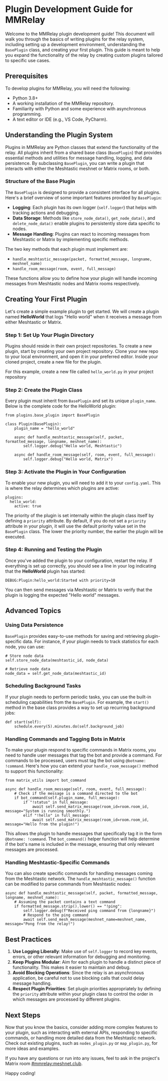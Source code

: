 # Plugin Development Guide for MMRelay

Welcome to the MMRelay plugin development guide! This document will walk you through the basics of writing plugins for the relay system, including setting up a development environment, understanding the `BasePlugin` class, and creating your first plugin. This guide is meant to help you expand the functionality of the relay by creating custom plugins tailored to specific use cases.

## Prerequisites

To develop plugins for MMRelay, you will need the following:

- Python 3.8+
- A working installation of the MMRelay repository.
- Familiarity with Python and some experience with asynchronous programming.
- A text editor or IDE (e.g., VS Code, PyCharm).

## Understanding the Plugin System

Plugins in MMRelay are Python classes that extend the functionality of the relay. All plugins inherit from a shared base class (`BasePlugin`) that provides essential methods and utilities for message handling, logging, and data persistence. By subclassing `BasePlugin`, you can write a plugin that interacts with either the Meshtastic meshnet or Matrix rooms, or both.

### Structure of the Base Plugin

The `BasePlugin` is designed to provide a consistent interface for all plugins. Here's a brief overview of some important features provided by `BasePlugin`:

- **Logging**: Each plugin has its own logger (`self.logger`) that helps with tracking actions and debugging.
- **Data Storage**: Methods like `store_node_data()`, `get_node_data()`, and `delete_node_data()` enable plugins to persistently store data specific to nodes.
- **Message Handling**: Plugins can react to incoming messages from Meshtastic or Matrix by implementing specific methods.

The two key methods that each plugin must implement are:

- `handle_meshtastic_message(packet, formatted_message, longname, meshnet_name)`
- `handle_room_message(room, event, full_message)`

These functions allow you to define how your plugin will handle incoming messages from Meshtastic nodes and Matrix rooms respectively.

## Creating Your First Plugin

Let's create a simple example plugin to get started. We will create a plugin named **HelloWorld** that logs "Hello world" when it receives a message from either Meshtastic or Matrix.

### Step 1: Set Up Your Plugin Directory

Plugins should reside in their own project repositories. To create a new plugin, start by creating your own project repository. Clone your new repo to your local environment, and open it in your preferred editor. Inside your cloned project, create a new file for the plugin.

For this example, create a new file called `hello_world.py` in your project repository

### Step 2: Create the Plugin Class

Every plugin must inherit from `BasePlugin` and set its unique `plugin_name`. Below is the complete code for the HelloWorld plugin:

```
from plugins.base_plugin import BasePlugin

class Plugin(BasePlugin):
    plugin_name = "hello_world"

    async def handle_meshtastic_message(self, packet, formatted_message, longname, meshnet_name):
        self.logger.debug("Hello world, Meshtastic")

    async def handle_room_message(self, room, event, full_message):
        self.logger.debug("Hello world, Matrix")
```

### Step 3: Activate the Plugin in Your Configuration

To enable your new plugin, you will need to add it to your `config.yaml`. This is where the relay determines which plugins are active:

```
plugins:
  hello_world:
    active: true
```

The priority of the plugin is set internally within the plugin class itself by defining a `priority` attribute. By default, if you do not set a `priority` attribute in your plugin, it will use the default priority value set in the `BasePlugin` class. The lower the priority number, the earlier the plugin will be executed.

### Step 4: Running and Testing the Plugin

Once you've added the plugin to your configuration, restart the relay. If everything is set up correctly, you should see a line in your log indicating that the **HelloWorld** plugin has started:

```
DEBUG:Plugin:hello_world:Started with priority=10
```

You can then send messages via Meshtastic or Matrix to verify that the plugin is logging the expected "Hello world" messages.

## Advanced Topics

### Using Data Persistence

`BasePlugin` provides easy-to-use methods for saving and retrieving plugin-specific data. For instance, if your plugin needs to track statistics for each node, you can use:

```
# Store node data
self.store_node_data(meshtastic_id, node_data)

# Retrieve node data
node_data = self.get_node_data(meshtastic_id)
```

### Scheduling Background Tasks

If your plugin needs to perform periodic tasks, you can use the built-in scheduling capabilities from the `BasePlugin`. For example, the `start()` method in the base class provides a way to set up recurring background jobs:

```
def start(self):
    schedule.every(5).minutes.do(self.background_job)
```

### Handling Commands and Tagging Bots in Matrix

To make your plugin respond to specific commands in Matrix rooms, you need to handle user messages that tag the bot and provide a command. For commands to be processed, users must tag the bot using `@botname: !command`. Here's how you can extend your `handle_room_message()` method to support this functionality:

```
from matrix_utils import bot_command

async def handle_room_message(self, room, event, full_message):
    # Check if the message is a command directed to the bot
    if bot_command(self.plugin_name, full_message):
        if "!status" in full_message:
            await self.send_matrix_message(room_id=room.room_id, message="System is running smoothly.")
        elif "!hello" in full_message:
            await self.send_matrix_message(room_id=room.room_id, message="Hello from the plugin!")
```

This allows the plugin to handle messages that specifically tag it in the form `@botname: !command`. The `bot_command()` helper function will help determine if the bot's name is included in the message, ensuring that only relevant messages are processed.

### Handling Meshtastic-Specific Commands

You can also create specific commands for handling messages coming from the Meshtastic network. The `handle_meshtastic_message()` function can be modified to parse commands from Meshtastic nodes:

```
async def handle_meshtastic_message(self, packet, formatted_message, longname, meshnet_name):
    # Assuming the packet contains a text command
    if formatted_message.strip().lower() == "!ping":
        self.logger.debug(f"Received ping command from {longname}")
        # Respond to the ping command
        await self.send_mesh_message(meshnet_name=meshnet_name, message="Pong from the relay!")
```

## Best Practices

1. **Use Logging Liberally**: Make use of `self.logger` to record key events, errors, or other relevant information for debugging and monitoring.
2. **Keep Plugins Modular**: Aim for each plugin to handle a distinct piece of functionality. This makes it easier to maintain and debug.
3. **Avoid Blocking Operations**: Since the relay is an asynchronous application, be careful not to use blocking calls that could delay message handling.
4. **Respect Plugin Priorities**: Set plugin priorities appropriately by defining the `priority` attribute within your plugin class to control the order in which messages are processed by different plugins.

## Next Steps

Now that you know the basics, consider adding more complex features to your plugin, such as interacting with external APIs, responding to specific commands, or handling more detailed data from the Meshtastic network. Check out existing plugins, such as `nodes_plugin.py` or `map_plugin.py`, for more ideas and examples.

If you have any questions or run into any issues, feel to ask in the project's Matrix room [#mmrelay:meshnet.club](https://matrix.to/#/#mmrelay:meshnet.club).

Happy coding!
